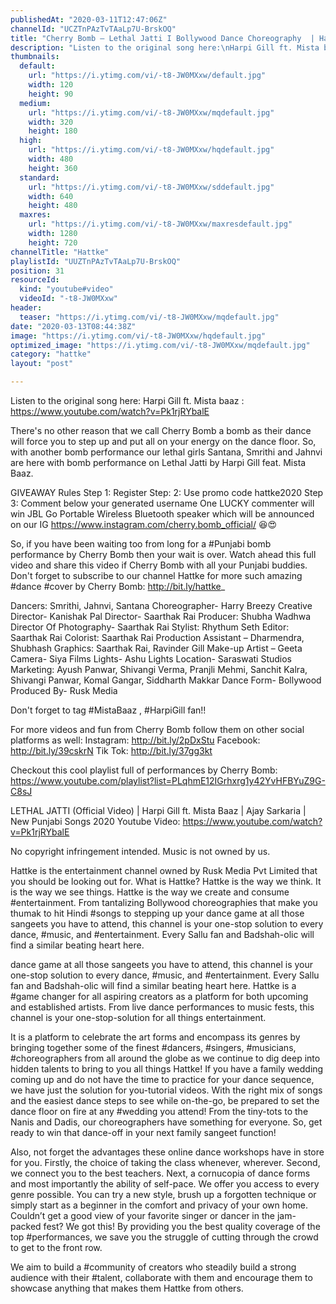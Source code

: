 ```yaml
---
publishedAt: "2020-03-11T12:47:06Z"
channelId: "UCZTnPAzTvTAaLp7U-BrskOQ"
title: "Cherry Bomb – Lethal Jatti I Bollywood Dance Choreography  | Hattke"
description: "Listen to the original song here:\nHarpi Gill ft. Mista baaz : https://www.youtube.com/watch?v=Pk1rjRYbalE\n\nThere's no other reason that we call Cherry Bomb a bomb as their dance will force you to step up and put all on your energy on the dance floor. So, with another bomb performance our lethal girls Santana, Smrithi and Jahnvi are here with bomb performance on Lethal Jatti by Harpi Gill feat. Mista Baaz.\n\nGIVEAWAY Rules\nStep 1: Register \nStep: 2: Use promo code hattke2020\nStep 3: Comment below your generated username\nOne LUCKY commenter will win JBL Go Portable Wireless Bluetooth speaker which will be announced on our IG https://www.instagram.com/cherry.bomb_official/ 😆😍\n\nSo, if you have been waiting too from long for a #Punjabi bomb performance by Cherry Bomb then your wait is over. Watch ahead this full video and share this video if Cherry Bomb with all your Punjabi buddies. Don't forget to subscribe to our channel Hattke for more such amazing #dance #cover by Cherry Bomb: http://bit.ly/hattke_\n\nDancers: Smrithi, Jahnvi, Santana \nChoreographer- Harry Breezy\nCreative Director- Kanishak Pal \nDirector- Saarthak Rai\nProducer: Shubha Wadhwa\nDirector Of Photography- Saarthak Rai\nStylist: Rhythum Seth\nEditor: Saarthak Rai \nColorist: Saarthak Rai \nProduction Assistant – Dharmendra, Shubhash \nGraphics: Saarthak Rai, Ravinder Gill\nMake-up Artist – Geeta \nCamera- Siya Films\nLights- Ashu Lights\nLocation- Saraswati Studios\nMarketing: Ayush Panwar, Shivangi Verma, Pranjli Mehmi, Sanchit Kalra, Shivangi Panwar, Komal Gangar, Siddharth Makkar\nDance Form- Bollywood \nProduced By- Rusk Media\n\nDon't forget to tag #MistaBaaz , #HarpiGill fan!!\n\nFor more videos and fun from Cherry Bomb follow them on other social platforms as well: Instagram: http://bit.ly/2pDxStu Facebook: http://bit.ly/39cskrN Tik Tok: http://bit.ly/37gg3kt\n\nCheckout this cool playlist full of performances by Cherry Bomb: https://www.youtube.com/playlist?list=PLqhmE12IGrhxrg1y42YvHFBYuZ9G-C8sJ\n\nLETHAL JATTI (Official Video) | Harpi Gill ft. Mista Baaz | Ajay Sarkaria | New Punjabi Songs 2020 Youtube Video: https://www.youtube.com/watch?v=Pk1rjRYbalE\n\nNo copyright infringement intended. Music is not owned by us.\n\nHattke is the entertainment channel owned by Rusk Media Pvt Limited that you should be looking out for. What is Hattke? Hattke is the way we think. It is the way we see things. Hattke is the way we create and consume #entertainment. From tantalizing Bollywood choreographies that make you thumak to hit Hindi #songs to stepping up your dance game at all those sangeets you have to attend, this channel is your one-stop solution to every dance, #music, and #entertainment. Every Sallu fan and Badshah-olic will find a similar beating heart here. \n\ndance game at all those sangeets you have to attend, this channel is your one-stop solution to every dance, #music, and #entertainment. Every Sallu fan and Badshah-olic will find a similar beating heart here. Hattke is a #game changer for all aspiring creators as a platform for both upcoming and established artists. From live dance performances to music fests, this channel is your one-stop-solution for all things entertainment.\n\nIt is a platform to celebrate the art forms and encompass its genres by bringing together some of the finest #dancers, #singers, #musicians, #choreographers from all around the globe as we continue to dig deep into hidden talents to bring to you all things Hattke! If you have a family wedding coming up and do not have the time to practice for your dance sequence, we have just the solution for you-tutorial videos. With the right mix of songs and the easiest dance steps to see while on-the-go, be prepared to set the dance floor on fire at any #wedding you attend! From the tiny-tots to the Nanis and Dadis, our choreographers have something for everyone. So, get ready to win that dance-off in your next family sangeet function!\n\nAlso, not forget the advantages these online dance workshops have in store for you. Firstly, the choice of taking the class whenever, wherever. Second, we connect you to the best teachers. Next, a cornucopia of dance forms and most importantly the ability of self-pace. We offer you access to every genre possible. You can try a new style, brush up a forgotten technique or simply start as a beginner in the comfort and privacy of your own home. Couldn’t get a good view of your favorite singer or dancer in the jam-packed fest? We got this! By providing you the best quality coverage of the top #performances, we save you the struggle of cutting through the crowd to get to the front row.\n\nWe aim to build a #community of creators who steadily build a strong audience with their #talent, collaborate with them and encourage them to showcase anything that makes them Hattke from others."
thumbnails:
  default:
    url: "https://i.ytimg.com/vi/-t8-JW0MXxw/default.jpg"
    width: 120
    height: 90
  medium:
    url: "https://i.ytimg.com/vi/-t8-JW0MXxw/mqdefault.jpg"
    width: 320
    height: 180
  high:
    url: "https://i.ytimg.com/vi/-t8-JW0MXxw/hqdefault.jpg"
    width: 480
    height: 360
  standard:
    url: "https://i.ytimg.com/vi/-t8-JW0MXxw/sddefault.jpg"
    width: 640
    height: 480
  maxres:
    url: "https://i.ytimg.com/vi/-t8-JW0MXxw/maxresdefault.jpg"
    width: 1280
    height: 720
channelTitle: "Hattke"
playlistId: "UUZTnPAzTvTAaLp7U-BrskOQ"
position: 31
resourceId:
  kind: "youtube#video"
  videoId: "-t8-JW0MXxw"
header:
  teaser: "https://i.ytimg.com/vi/-t8-JW0MXxw/mqdefault.jpg"
date: "2020-03-13T08:44:38Z"
image: "https://i.ytimg.com/vi/-t8-JW0MXxw/hqdefault.jpg"
optimized_image: "https://i.ytimg.com/vi/-t8-JW0MXxw/mqdefault.jpg"
category: "hattke"
layout: "post"

---
```

Listen to the original song here:
Harpi Gill ft. Mista baaz : https://www.youtube.com/watch?v=Pk1rjRYbalE

There's no other reason that we call Cherry Bomb a bomb as their dance will force you to step up and put all on your energy on the dance floor. So, with another bomb performance our lethal girls Santana, Smrithi and Jahnvi are here with bomb performance on Lethal Jatti by Harpi Gill feat. Mista Baaz.

GIVEAWAY Rules
Step 1: Register 
Step: 2: Use promo code hattke2020
Step 3: Comment below your generated username
One LUCKY commenter will win JBL Go Portable Wireless Bluetooth speaker which will be announced on our IG https://www.instagram.com/cherry.bomb_official/ 😆😍

So, if you have been waiting too from long for a #Punjabi bomb performance by Cherry Bomb then your wait is over. Watch ahead this full video and share this video if Cherry Bomb with all your Punjabi buddies. Don't forget to subscribe to our channel Hattke for more such amazing #dance #cover by Cherry Bomb: http://bit.ly/hattke_

Dancers: Smrithi, Jahnvi, Santana 
Choreographer- Harry Breezy
Creative Director- Kanishak Pal 
Director- Saarthak Rai
Producer: Shubha Wadhwa
Director Of Photography- Saarthak Rai
Stylist: Rhythum Seth
Editor: Saarthak Rai 
Colorist: Saarthak Rai 
Production Assistant – Dharmendra, Shubhash 
Graphics: Saarthak Rai, Ravinder Gill
Make-up Artist – Geeta 
Camera- Siya Films
Lights- Ashu Lights
Location- Saraswati Studios
Marketing: Ayush Panwar, Shivangi Verma, Pranjli Mehmi, Sanchit Kalra, Shivangi Panwar, Komal Gangar, Siddharth Makkar
Dance Form- Bollywood 
Produced By- Rusk Media

Don't forget to tag #MistaBaaz , #HarpiGill fan!!

For more videos and fun from Cherry Bomb follow them on other social platforms as well: Instagram: http://bit.ly/2pDxStu Facebook: http://bit.ly/39cskrN Tik Tok: http://bit.ly/37gg3kt

Checkout this cool playlist full of performances by Cherry Bomb: https://www.youtube.com/playlist?list=PLqhmE12IGrhxrg1y42YvHFBYuZ9G-C8sJ

LETHAL JATTI (Official Video) | Harpi Gill ft. Mista Baaz | Ajay Sarkaria | New Punjabi Songs 2020 Youtube Video: https://www.youtube.com/watch?v=Pk1rjRYbalE

No copyright infringement intended. Music is not owned by us.

Hattke is the entertainment channel owned by Rusk Media Pvt Limited that you should be looking out for. What is Hattke? Hattke is the way we think. It is the way we see things. Hattke is the way we create and consume #entertainment. From tantalizing Bollywood choreographies that make you thumak to hit Hindi #songs to stepping up your dance game at all those sangeets you have to attend, this channel is your one-stop solution to every dance, #music, and #entertainment. Every Sallu fan and Badshah-olic will find a similar beating heart here. 

dance game at all those sangeets you have to attend, this channel is your one-stop solution to every dance, #music, and #entertainment. Every Sallu fan and Badshah-olic will find a similar beating heart here. Hattke is a #game changer for all aspiring creators as a platform for both upcoming and established artists. From live dance performances to music fests, this channel is your one-stop-solution for all things entertainment.

It is a platform to celebrate the art forms and encompass its genres by bringing together some of the finest #dancers, #singers, #musicians, #choreographers from all around the globe as we continue to dig deep into hidden talents to bring to you all things Hattke! If you have a family wedding coming up and do not have the time to practice for your dance sequence, we have just the solution for you-tutorial videos. With the right mix of songs and the easiest dance steps to see while on-the-go, be prepared to set the dance floor on fire at any #wedding you attend! From the tiny-tots to the Nanis and Dadis, our choreographers have something for everyone. So, get ready to win that dance-off in your next family sangeet function!

Also, not forget the advantages these online dance workshops have in store for you. Firstly, the choice of taking the class whenever, wherever. Second, we connect you to the best teachers. Next, a cornucopia of dance forms and most importantly the ability of self-pace. We offer you access to every genre possible. You can try a new style, brush up a forgotten technique or simply start as a beginner in the comfort and privacy of your own home. Couldn’t get a good view of your favorite singer or dancer in the jam-packed fest? We got this! By providing you the best quality coverage of the top #performances, we save you the struggle of cutting through the crowd to get to the front row.

We aim to build a #community of creators who steadily build a strong audience with their #talent, collaborate with them and encourage them to showcase anything that makes them Hattke from others.